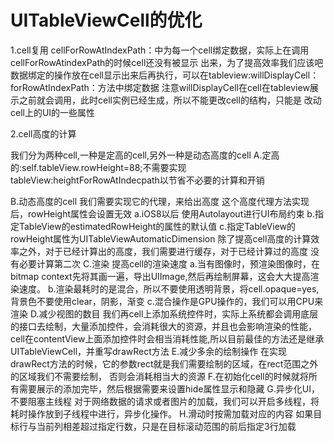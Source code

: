 #  UITableViewCell的优化
1.cell复用
cellForRowAtIndexPath：中为每一个cell绑定数据，实际上在调用cellForRowAtindexPath的时候cell还没有被显示
出来，为了提高效率我们应该吧数据绑定的操作放在cell显示出来后再执行，可以在tableview:willDisplayCell：forRowAtIndexPath：方法中绑定数据
注意willDisplayCell在cell在tableview展示之前就会调用，此时cell实例已经生成，所以不能更改cell的结构，只能是
改动cell上的UI的一些属性

2.cell高度的计算

我们分为两种cell,一种是定高的cell,另外一种是动态高度的cell
A.定高的:self.tableView.rowHeight=88;不需要实现tableView:heightForRowAtIndecpath以节省不必要的计算和开销

B.动态高度的cell
我们需要实现它的代理，来给出高度
这个高度代理方法实现后，rowHeight属性会设置无效
a.iOS8以后 使用Autolayout进行UI布局约束
b.指定TableView的estimatedRowHeight的属性的默认值
c.指定TableView的rowHeight属性为UITableViewAutomaticDimension
除了提高cell高度的计算效率之外，对于已经计算出的高度，我们需要进行缓存，对于已经计算过的高度
没有必要计算第二次
C.渲染
提高cell的渲染速度
a.当有图像时，预渲染图像时，在bitmap context先将其画一遍，导出UIImage,然后再绘制屏幕，这会大大提高渲染速度。
b.渲染最耗时的是混合，所以不要使用透明背景，将cell.opaque=yes,背景色不要使用clear，阴影，渐变
c.混合操作是GPU操作的，我们可以用CPU来渲染
D.减少视图的数目
我们再cell上添加系统控件时，实际上系统都会调用底层的接口去绘制，大量添加控件，会消耗很大的资源，并且也会影响渲染的性能，cell在contentView上面添加控件时会相当消耗性能,所以目前最佳的方法还是继承UITableViewCell，并重写drawRect方法
E.减少多余的绘制操作
在实现drawRect方法的时候，它的参数rect就是我们需要绘制的区域，在rect范围之外的区域我们不需要绘制，
否则会消耗相当大的资源
F.在初始化cell的时候就将所有需要展示的添加完毕，然后根据需要来设置hide属性显示和隐藏
G.异步化UI，不要阻塞主线程
对于网络数据的请求或者图片的加载，我们可以开启多线程，将耗时操作放到子线程中进行，异步化操作。
H.滑动时按需加载对应的内容
如果目标行与当前列相差超过指定行数，只是在目标滚动范围的前后指定3行加载






